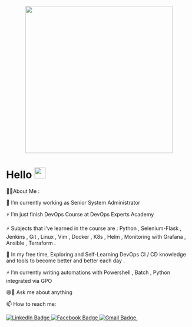 <div id="header" align="center">
  <img src="https://camo.githubusercontent.com/b0e45d7fb7579267e4606d47e03d9b5f8cbb3b0a2c90c601cdfa7e89a71cb2ca/68747470733a2f2f6d656469612e67697068792e636f6d2f6d656469612f3969674747364b78705930655930537235752f67697068792e676966" width="400"/>
</div>




<h1>
  Hello 
  <img src="https://media.giphy.com/media/hvRJCLFzcasrR4ia7z/giphy.gif" width="30px"/>
</h1>


👨‍💻About Me :


🔭 I’m currently working as Senior System Administrator 

⚡ I’m just finish DevOps Course at DevOps Experts Academy

⚡ Subjects that i've learned in the course are : Python , Selenium-Flask , Jenkins , Git , Linux , Vim , Docker , K8s , Helm , Monitoring with Grafana , Ansible , Terraform .

🌱 In my free time, Exploring and Self-Learning DevOps CI / CD knowledge and tools to become better and better each day .

 ⚡ I’m currently writing automations with Powershell , Batch , Python integrated via GPO
 
😄💬 Ask me about anything




📫 How to reach me: <div id="badges">
  <a href="https://www.linkedin.com/in/henlevi89/">
    <img src="https://img.shields.io/badge/LinkedIn-blue?style=for-the-badge&logo=linkedin&logoColor=white" alt="LinkedIn Badge"/>
  </a>
  <a href="https://www.facebook.com/henlevi89/">
    <img src="https://img.shields.io/badge/Facebook-1877F2?style=for-the-badge&logo=facebook&logoColor=white" alt="Facebook Badge"/>
  </a>
  <a href="henlevi89@gmail.com">
    <img src="https://img.shields.io/badge/Gmail-D14836?style=for-the-badge&logo=gmail&logoColor=white" alt="Gmail Badge"/>
  </a>
  <img src="https://github.com/RoyalShak&style=flat-square&color=blue" alt=""/>
</div>





